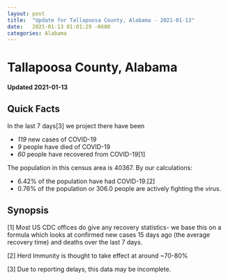 ```yaml
---
layout: post
title:  "Update for Tallapoosa County, Alabama - 2021-01-13"
date:   2021-01-13 01:01:29 -0600
categories: Alabama
---
```


# Tallapoosa County, Alabama
#### Updated 2021-01-13

## Quick Facts

In the last 7 days[3] we project there have been
- *119* new cases of COVID-19
- *9* people have died of COVID-19
- *60* people have recovered from COVID-19[1]

The population in this census area is 40367. By our calculations:
- 6.42% of the population have had COVID-19.[2]
- 0.76% of the population or 306.0 people are actively fighting the virus.

## Synopsis




[1] Most US CDC offices do give any recovery statistics- we base this on a formula which looks at confirmed new cases
15 days ago (the average recovery time) and deaths over the last 7 days.

[2] Herd Immunity is thought to take effect at around ~70-80%

[3] Due to reporting delays, this data may be incomplete.
 
    